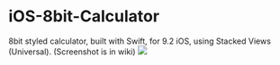 # iOS-8bit-Calculator
8bit styled calculator, built with Swift, for 9.2 iOS, using Stacked Views (Universal).
(Screenshot is in wiki)
![]({{site.baseurl}}/https://pp.vk.me/c630521/v630521159/472d0/lc_OJmKkRGI.jpg)
